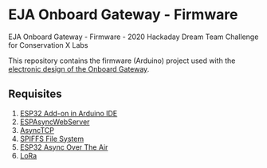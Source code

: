 # EJA Onboard Gateway - Firmware

EJA Onboard Gateway - Firmware - 2020 Hackaday Dream Team Challenge for Conservation X Labs

This repository contains the firmware (Arduino) project used with the [electronic design of the Onboard Gateway](https://github.com/leonardoward/eja-onboard-gateway-electronics).

## Requisites ##

1. [ESP32 Add-on in Arduino IDE](https://randomnerdtutorials.com/installing-the-esp32-board-in-arduino-ide-windows-instructions/)
2. [ESPAsyncWebServer](https://github.com/me-no-dev/ESPAsyncWebServer)
3. [AsyncTCP](https://github.com/me-no-dev/AsyncTCP)
4. [SPIFFS File System](https://randomnerdtutorials.com/esp32-web-server-spiffs-spi-flash-file-system/)
5. [ESP32 Async Over The Air](https://github.com/ayushsharma82/AsyncElegantOTA)
6. [LoRa](https://randomnerdtutorials.com/esp32-lora-rfm95-transceiver-arduino-ide/)
